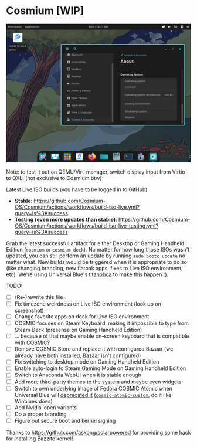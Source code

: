 # Cosmium [WIP]

![Screenshot of Live ISO environment of Cosmium showing an opened window of COSMIC Settings on About page](.github/imgs/screenshot-about.png)

Note: to test it out on QEMU/Virt-manager, switch display input from Virtio to QXL. (not exclusive to Cosmium btw)

Latest Live ISO builds (you have to be logged in to GitHub):
- **Stable**: https://github.com/Cosmium-OS/Cosmium/actions/workflows/build-iso-live.yml?query=is%3Asuccess
- **Testing (even more updates than stable)**: https://github.com/Cosmium-OS/Cosmium/actions/workflows/build-iso-live-testing.yml?query=is%3Asuccess

Grab the latest successful artifact for either Desktop or Gaming Handheld Edition (`cosmium` or `cosmium-deck`). No matter for how long those ISOs wasn't updated, you can still perform an update by running `sudo bootc update` no matter what. New builds would be triggered when it is appropriate to do so (like changing branding, new flatpak apps, fixes to Live ISO environment, etc). We're using Universal Blue's [titanoboa](https://github.com/ublue-os/titanoboa) to make this happen :).

TODO: 
- [ ] (Re-)rewrite this file
- [ ] Fix timezone weirdness on Live ISO environment (look up on screenshot)
- [ ] Change favorite apps on dock for Live ISO environment
- [ ] COSMIC focuses on Steam Keyboard, making it impossible to type from Steam Deck (presense on Gaming Handheld Edition)
- [ ] ... because of that maybe enable on-screen keyboard that is compatible with COSMIC?
- [ ] Remove COSMIC Store and replace it with configured Bazaar (we already have both installed, Bazaar isn't configured)
- [ ] Fix switching to desktop mode on Gaming Handheld Edition
- [ ] Enable auto-login to Steam Gaming Mode on Gaming Handheld Edition
- [ ] Switch to Anaconda WebUI when it is stable enough
- [ ] Add more third-party themes to the system and maybe even widgets
- [ ] Switch to own underlying image of Fedora COSMIC Atomic when Universal Blue will [deprecated it](https://github.com/ublue-os/main/issues/927) ([`cosmic-atomic-custom`](https://github.com/Cosmium-OS/cosmic-atomic-custom), do it like Winblues does)
- [ ] Add Nvidia-open variants
- [ ] Do a proper branding
- [ ] Figure out secure boot and kernel signing

Thanks to https://github.com/askpng/solarpowered for providing some hack for installing Bazzite kernel!
